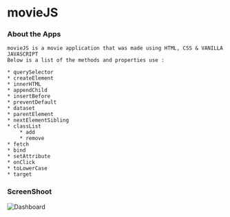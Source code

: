# movieJS

### About the Apps
    movieJS is a movie application that was made using HTML, CSS & VANILLA JAVASCRIPT
    Below is a list of the methods and properties use :

    * querySelector
    * createElement
    * innerHTML
    * appendChild
    * insertBefore
    * preventDefault
    * dataset
    * parentElement
    * nextElementSibling
    * classList
        * add
        * remove
    * fetch
    * bind
    * setAttribute
    * onClick
    * toLowerCase
    * target

### ScreenShoot
![Dashboard](assets/images/dashboard.png "This is the HomePage's captured")